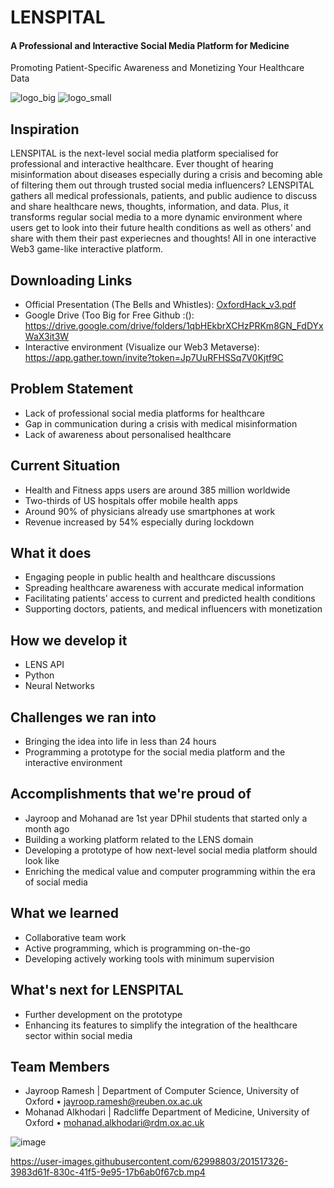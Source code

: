 # LENSPITAL

#### A Professional and Interactive Social Media Platform for Medicine

Promoting Patient-Specific Awareness and Monetizing Your Healthcare Data 

![logo_big](https://user-images.githubusercontent.com/62998803/201514620-e1fb1191-94b8-4525-aaa8-cf9566a3b447.png) ![logo_small](https://user-images.githubusercontent.com/62998803/201514625-fb6ae9c4-115e-43ce-8a01-188261ebce75.png)

## Inspiration
LENSPITAL is the next-level social media platform specialised for professional and interactive healthcare. Ever thought of hearing misinformation about diseases especially during a crisis and becoming able of filtering them out through trusted social media influencers? LENSPITAL gathers all medical professionals, patients, and public audience to discuss and share healthcare news, thoughts, information, and data. Plus, it transforms regular social media to a more dynamic environment where users get to look into their future health conditions as well as others' and share with them their past experiecnes and thoughts! All in one interactive Web3 game-like interactive platform.

## Downloading Links
- Official Presentation (The Bells and Whistles): [OxfordHack_v3.pdf](https://github.com/malkhodari/LENSPITAL/files/9996924/OxfordHack_v3.pdf)
- Google Drive (Too Big for Free Github :(): https://drive.google.com/drive/folders/1qbHEkbrXCHzPRKm8GN_FdDYxWaX3it3W
- Interactive environment (Visualize our Web3 Metaverse): https://app.gather.town/invite?token=Jp7UuRFHSSq7V0Kjtf9C

## Problem Statement
- Lack of professional social media platforms for healthcare
- Gap in communication during a crisis with medical misinformation
- Lack of awareness about personalised healthcare 

## Current Situation
- Health and Fitness apps users are around 385 million worldwide
- Two-thirds of US hospitals offer mobile health apps
- Around 90% of physicians already use smartphones at work
- Revenue increased by 54% especially during lockdown

## What it does
- Engaging people in public health and healthcare discussions
- Spreading healthcare awareness with accurate medical information
- Facilitating patients’ access to current and predicted health conditions
- Supporting doctors, patients, and medical influencers with monetization

## How we develop it

- LENS API
- Python
- Neural Networks

## Challenges we ran into
- Bringing the idea into life in less than 24 hours
- Programming a prototype for the social media platform and the interactive environment

## Accomplishments that we're proud of
- Jayroop and Mohanad are 1st year DPhil students that started only a month ago
- Building a working platform related to the LENS domain
- Developing a prototype of how next-level social media platform should look like
- Enriching the medical value and computer programming within the era of social media

## What we learned
- Collaborative team work
- Active programming, which is programming on-the-go
- Developing actively working tools with minimum supervision

## What's next for LENSPITAL
- Further development on the prototype
- Enhancing its features to simplify the integration of the healthcare sector within social media

## Team Members
- Jayroop Ramesh | Department of Computer Science, University of Oxford • jayroop.ramesh@reuben.ox.ac.uk
- Mohanad Alkhodari | Radcliffe Department of Medicine, University of Oxford • mohanad.alkhodari@rdm.ox.ac.uk

![image](https://user-images.githubusercontent.com/62998803/201515984-710bfe1c-53fb-4d00-8a89-659bf23ff522.png)


https://user-images.githubusercontent.com/62998803/201517326-3983d61f-830c-41f5-9e95-17b6ab0f67cb.mp4


